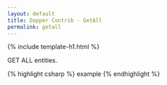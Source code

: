 ```yaml
---
layout: default
title: Dapper Contrib - GetAll
permalink: getall
---
```


{% include template-h1.html %}

GET ALL entities.

{% highlight csharp %}
example
{% endhighlight %}
